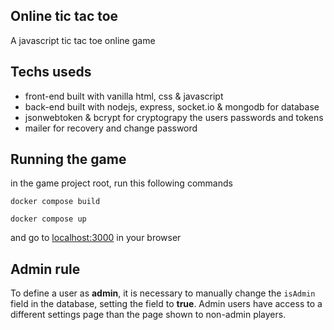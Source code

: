 ## Online tic tac toe

A javascript tic tac toe online game

## Techs useds

- front-end built with vanilla html, css & javascript
- back-end built with nodejs, express, socket.io & mongodb for database
- jsonwebtoken & bcrypt for cryptograpy the users passwords and tokens
- mailer for recovery and change password

## Running the game

in the game project root, run this following commands

```
docker compose build
```
```
docker compose up
```

and go to [localhost:3000](http://localhost:3000) in your browser

## Admin rule
To define a user as <strong>admin</strong>, it is necessary to manually change the ```isAdmin``` field in the database, setting the field to <strong>true</strong>. Admin users have access to a different settings page than the page shown to non-admin players.
